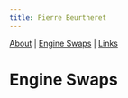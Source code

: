 ```yaml
---
title: Pierre Beurtheret
---
```

[About](index.html) | [Engine Swaps](swaps.html) | [Links](links.html)
# Engine Swaps
